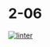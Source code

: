 # 2-06
[![linter](https://github.com/matthew-gagne/2-06/workflows/linter/badge.svg)](https://github.com/marketplace/actions/super-linter)
